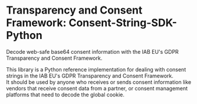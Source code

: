 # Transparency and Consent Framework: Consent-String-SDK-Python

Decode web-safe base64 consent information with the IAB EU's GDPR Transparency and Consent Framework.

This library is a Python reference implementation for dealing with consent strings in the IAB EU's GDPR Transparency and Consent Framework.  
It should be used by anyone who receives or sends consent information like vendors that receive consent data from a partner, or consent management platforms that need to decode the global cookie.
